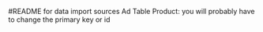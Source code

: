 #README for data import sources
Ad Table Product: you will probably have to change the primary key or id